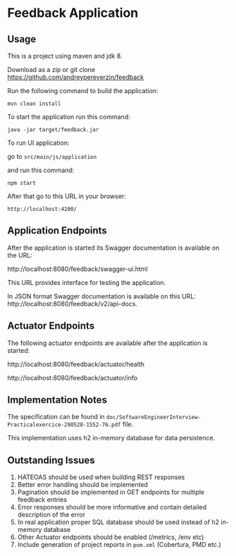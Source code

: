 # Feedback Application

## Usage
This is a project using maven and jdk 8.

Download as a zip or git clone https://github.com/andreypereverzin/feedback

Run the following command to build the application:

`mvn clean install`

To start the application run this command:

`java -jar target/feedback.jar`


To run UI application:

go to `src/main/js/application`

and run this command:

`npm start`

After that go to this URL in your browser:

`http://localhost:4200/`

## Application Endpoints
After the application is started its Swagger documentation is available on the URL:

http://localhost:8080/feedback/swagger-ui.html

This URL provides interface for testing the application.
 
In JSON format Swagger documentation is available on this URL: http://localhost:8080/feedback/v2/api-docs.

## Actuator Endpoints
The following actuator endpoints are available after the application is started:

http://localhost:8080/feedback/actuator/health

http://localhost:8080/feedback/actuator/info

## Implementation Notes
The specification can be found in `doc/SoftwareEngineerInterview-Practicalexercice-290520-1552-76.pdf` file.

This implementation uses h2 in-memory database for data persistence.

## Outstanding Issues
1) HATEOAS should be used when building REST responses
2) Better error handling should be implemented
3) Pagination should be implemented in GET endpoints for multiple feedback entries
4) Error responses should be more informative and contain detailed description of the error
5) In real application proper SQL database should be used instead of h2 in-memory database
6) Other Actuator endpoints should be enabled (/metrics, /env etc)
7) Include generation of project reports in `pom.xml` (Cobertura, PMD etc.)
